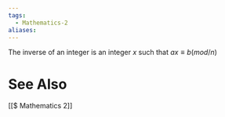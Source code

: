 ```yaml
---
tags:
  - Mathematics-2
aliases:
---
```

The inverse of an integer is an integer $x$ such that
$ax≡b(mod/n)$

# See Also
[[$ Mathematics 2]]
